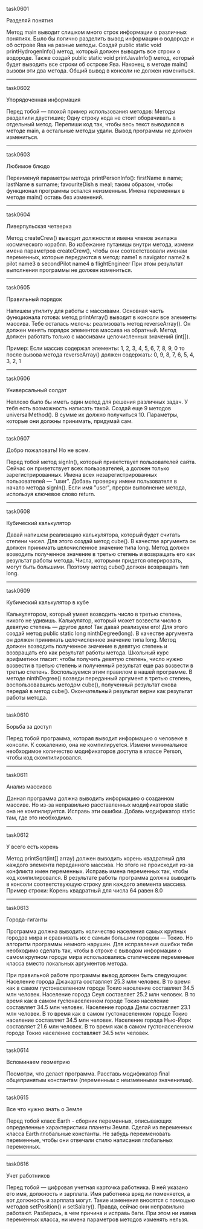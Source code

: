 task0601

Разделяй понятия

Метод main выводит слишком много строк информации о различных понятиях.
Было бы логично разделить вывод информации о водороде и об острове Ява на разные методы.
Создай public static void printHydrogenInfo() метод, который должен выводить все строки о водороде.
Также создай public static void printJavaInfo() метод, который будет выводить все строки об острове Ява.
Наконец, в методе main() вызови эти два метода.
Общий вывод в консоли не должен измениться.

***

task0602

Упорядоченная информация

Перед тобой — плохой пример использования методов:
Методы разделили двустишие;
Одну строку кода не стоит оборачивать в отдельный метод.
Перепиши код так, чтобы весь текст выводился в методе main, а остальные методы удали.
Вывод программы не должен измениться.

***

task0603

Любимое блюдо

Переименуй параметры метода printPersonInfo():
firstName в name;
lastName в surname;
favouriteDish в meal;
таким образом, чтобы функционал программы остался неизменным.
Имена переменных в методе main() оставь без изменений.

***

task0604

Ливерпульская четверка

Метод createCrew() выводит должности и имена членов экипажа космического корабля.
Во избежание путаницы внутри метода, измени имена параметров createCrew(), чтобы они соответствовали именам переменных, которые передаются в метод:
name1 в navigator
name2 в pilot
name3 в secondPilot
name4 в flightEngineer
При этом результат выполнения программы не должен измениться.

***

task0605

Правильный порядок

Напишем утилиту для работы с массивами. Основная часть функционала готова: метод printArray() выводит в консоли все элементы массива.
Тебе осталась мелочь: реализовать метод reverseArray(). Он должен менять порядок элементов массива на обратный.
Метод должен работать только с массивами целочисленных значений (int[]).

Пример:
Если массив содержал элементы:
1, 2, 3, 4, 5, 6, 7, 8, 9, 0
то после вызова метода reverseArray() должен содержать:
0, 9, 8, 7, 6, 5, 4, 3, 2, 1

***

task0606

Универсальный солдат

Неплохо было бы иметь один метод для решения различных задач. У тебя есть возможность написать такой.
Создай еще 9 методов universalMethod(). В сумме их должно получиться 10.
Параметры, которые они должны принимать, придумай сам.

***

task0607

Добро пожаловать! Но не всем.

Перед тобой метод signIn(), который приветствует пользователей сайта. Сейчас он приветствует всех пользователей, а должен только зарегистрированных. Имена всех незарегистрированных пользователей — "user".
Добавь проверку имени пользователя в начало метода signIn().
Если имя "user", прерви выполнение метода, используя ключевое слово return.

***

task0608

Кубический калькулятор

Давай напишем реализацию калькулятора, который будет считать степени чисел.
Для этого создай метод cube(). В качестве аргумента он должен принимать целочисленное значение типа long.
Метод должен возводить полученное значение в третью степень и возвращать его как результат работы метода.
Числа, которыми придется оперировать, могут быть большими. Поэтому метод cube() должен возвращать тип long.

***

task0609

Кубический калькулятор в кубе

Калькулятором, который умеет возводить число в третью степень, никого не удивишь.
Калькулятор, который может возвести число в девятую степень — другое дело! Так давай реализуем его!
Для этого создай метод public static long ninthDegree(long).
В качестве аргумента он должен принимать целочисленное значение типа long.
Метод должен возводить полученное значение в девятую степень и возвращать его как результат работы метода.
Школьный курс арифметики гласит: чтобы получить девятую степень, число нужно возвести в третью степень и полученный результат еще раз возвести в третью степень.
Воспользуемся этим правилом в нашей программе.
В методе ninthDegree() возведи переданный аргумент в третью степень, воспользовавшись методом cube(), полученный результат снова передай в метод cube(). Окончательный результат верни как результат работы метода.

***

task0610

Борьба за доступ

Перед тобой программа, которая выводит информацию о человеке в консоли. К сожалению, она не компилируется.
Измени минимальное необходимое количество модификаторов доступа в классе Person, чтобы код скомпилировался.

***

task0611

Анализ массивов

Данная программа должна выводить информацию о созданном массиве. Но из-за неправильно расставленных модификаторов static она не компилируется.
Исправь эти ошибки. Добавь модификатор static там, где это необходимо.

***

task0612

У всего есть корень

Метод printSqrt(int[] array) должен выводить корень квадратный для каждого элемента переданного массива.
Но этого не происходит из-за конфликта имен переменных. Исправь имена переменных так, чтобы код компилировался.
В результате работы программа должна выводить в консоли соответствующую строку для каждого элемента массива.
Пример строки:
Корень квадратный для числа 64 равен 8.0

***

task0613

Города-гиганты

Программа должна выводить количество населения самых крупных городов мира и сравнивать их с самым большим городом — Токио. Но алгоритм программы немного нарушен. Для исправления ошибки тебе необходимо сделать так, чтобы в строке с выводом информации о самом крупном городе мира использовались статические переменные класса вместо локальных аргументов метода.

При правильной работе программы вывод должен быть следующим:
Население города Джакарта составляет 25.3 млн человек.
В то время как в самом густонаселенном городе Токио население составляет 34.5 млн человек.
Население города Сеул составляет 25.2 млн человек.
В то время как в самом густонаселенном городе Токио население составляет 34.5 млн человек.
Население города Дели составляет 23.1 млн человек.
В то время как в самом густонаселенном городе Токио население составляет 34.5 млн человек.
Население города Нью-Йорк составляет 21.6 млн человек.
В то время как в самом густонаселенном городе Токио население составляет 34.5 млн человек.

***

task0614

Вспоминаем геометрию

Посмотри, что делает программа. Расставь модификатор final общепринятым константам 
(переменным с неизменными значениями).

***

task0615

Все что нужно знать о Земле

Перед тобой класс Earth - сборник переменных, описывающих определенные характеристики планеты Земля.
Сделай из переменных класса Earth глобальные константы. Не забудь переименовать переменные, чтобы они отвечали 
стилю написания глобальных переменных.

***

task0616

Учет работников

Перед тобой — цифровая учетная карточка работника. В ней указано его имя, должность и зарплата.
Имя работника вряд ли поменяется, а вот должность и зарплата могут. Такие изменения вносятся с 
помощью методов setPosition() и setSalary(). Правда, сейчас они неправильно работают.
Разберись, в чем причина и исправь баги. При этом ни имена переменных класса, ни имена параметров 
методов изменять нельзя.
